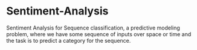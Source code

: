# Sentiment-Analysis

Sentiment Analysis for Sequence classification, a predictive modeling problem, where we have some sequence of inputs
over space or time and the task is to predict a category for the sequence.
